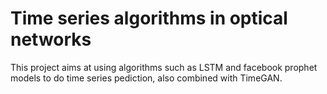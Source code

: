 # Time series algorithms in optical networks
This project aims at using algorithms such as LSTM and facebook prophet models to do time series pediction, also combined with TimeGAN.
